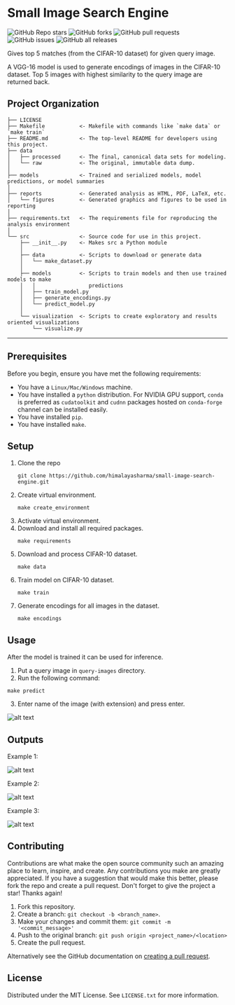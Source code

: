 Small Image Search Engine
==============================
![GitHub Repo stars](https://img.shields.io/github/stars/himalayasharma/small-image-search-engine?style=social) ![GitHub forks](https://img.shields.io/github/forks/himalayasharma/small-image-search-engine?style=social) ![GitHub pull requests](https://img.shields.io/github/issues-pr/himalayasharma/small-image-search-engine)   ![GitHub  issues](https://img.shields.io/github/issues-raw/himalayasharma/small-image-search-engine)  ![GitHub  all  releases](https://img.shields.io/github/downloads/himalayasharma/small-image-search-engine/total)

Gives top 5 matches (from the CIFAR-10 dataset) for given query image. 

A VGG-16 model is used to generate encodings of images in the CIFAR-10 dataset. Top 5 images with highest similarity to the query image are returned back.

Project Organization
------------

    ├── LICENSE
    ├── Makefile           <- Makefile with commands like `make data` or `make train`
    ├── README.md          <- The top-level README for developers using this project.
    ├── data
    │   ├── processed      <- The final, canonical data sets for modeling.
    │   └── raw            <- The original, immutable data dump.
    │
    ├── models             <- Trained and serialized models, model predictions, or model summaries
    │
    ├── reports            <- Generated analysis as HTML, PDF, LaTeX, etc.
    │   └── figures        <- Generated graphics and figures to be used in reporting
    │
    ├── requirements.txt   <- The requirements file for reproducing the analysis environment
    │
    └── src                <- Source code for use in this project.
        ├── __init__.py    <- Makes src a Python module
        │
        ├── data           <- Scripts to download or generate data
        │   └── make_dataset.py
        │
        ├── models         <- Scripts to train models and then use trained models to make
        │   │                 predictions
        │   ├── train_model.py
        │   ├── generate_encodings.py
        │   └── predict_model.py
        │
        └── visualization  <- Scripts to create exploratory and results oriented visualizations
            └── visualize.py
    
--------
Prerequisites
------------
Before you begin, ensure you have met the following requirements:
* You have a `Linux/Mac/Windows` machine.
* You have installed a `python` distribution. For NVIDIA GPU support, `conda` is preferred as `cudatoolkit` and `cudnn` packages hosted on `conda-forge` channel can be installed easily.
* You have installed `pip`.
* You have installed `make`.

Setup
------------
1. Clone the repo
	```
	git clone https://github.com/himalayasharma/small-image-search-engine.git
	```
2. Create virtual environment.
	```make
	make create_environment
	```
3. Activate virtual environment.
4. Download and install all required packages.
	```make
	make requirements
	```
5. Download and process CIFAR-10 dataset.
	```make
	make data
	```
6. Train model on CIFAR-10 dataset.
	```make
	make train
	```
7. Generate encodings for all images in the dataset.
	```make
	make encodings
	```
    
Usage
------------
After the model is trained it can be used for inference. 

1. Put a query image in `query-images` directory. 
2. Run the following command:
```make
make predict
```
3. Enter name of the image (with extension) and press enter.

![alt text](https://github.com/himalayasharma/small-image-search-engine/blob/master/readme-assets/enter-query-image.png)

Outputs
------------
Example 1:

![alt text](https://github.com/himalayasharma/small-image-search-engine/blob/master/readme-assets/output-dog.png)

Example 2:

![alt text](https://github.com/himalayasharma/small-image-search-engine/blob/master/readme-assets/output-frog.png)

Example 3:

![alt text](https://github.com/himalayasharma/small-image-search-engine/blob/master/readme-assets/output-horse.png)

Contributing
------------
Contributions are what make the open source community such an amazing place to learn, inspire, and create. Any contributions you make are greatly appreciated. If you have a suggestion that would make this better, please fork the repo and create a pull request. Don't forget to give the project a star! Thanks again!

1. Fork this repository.
2. Create a branch: `git checkout -b <branch_name>`.
3. Make your changes and commit them: `git commit -m '<commit_message>'`
4. Push to the original branch: `git push origin <project_name>/<location>`
5. Create the pull request.

Alternatively see the GitHub documentation on [creating a pull request](https://help.github.com/en/github/collaborating-with-issues-and-pull-requests/creating-a-pull-request).

License
------------
Distributed under the MIT License. See `LICENSE.txt` for more information.